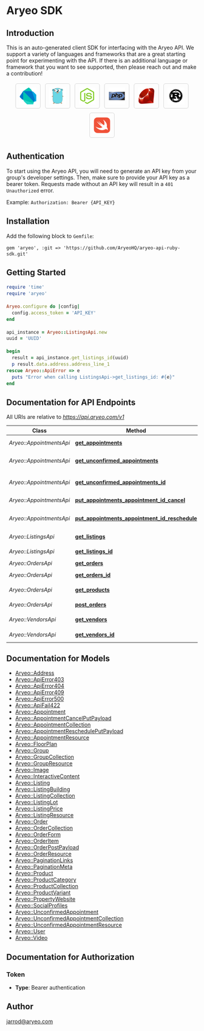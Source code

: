 # Aryeo SDK

## Introduction

This is an auto-generated client SDK for interfacing with the Aryeo API. We support a variety of languages and frameworks that are a great starting point for experimenting with the API. If there is an additional language or framework that you want to see supported, then please reach out and make a contribution!

<p align="center"> <a href="https://github.com/AryeoHQ/aryeo-api-dart-sdk"><img src="https://raw.githubusercontent.com/AryeoHQ/aryeo-api-docs/master/public/images/dart.svg" alt="Dart" width="44" style="padding:10px;border: 1px solid #d3d3d3;border-radius: 5px;margin:4px;"/></a> <a href="https://github.com/AryeoHQ/aryeo-api-go-sdk"><img src="https://raw.githubusercontent.com/AryeoHQ/aryeo-api-docs/master/public/images/go.svg" alt="Go" width="44" style="padding:10px;border: 1px solid #d3d3d3;border-radius: 5px;margin:4px;"/></a> <a href="https://github.com/AryeoHQ/aryeo-api-js-sdk"><img src="https://raw.githubusercontent.com/AryeoHQ/aryeo-api-docs/master/public/images/js.svg" alt="Node JS" width="44" style="padding:10px;border: 1px solid #d3d3d3;border-radius: 5px;margin:4px;"/></a> <a href="https://github.com/AryeoHQ/aryeo-api-php-sdk"><img src="https://raw.githubusercontent.com/AryeoHQ/aryeo-api-docs/master/public/images/php.svg" alt="PHP" width="44" style="padding:10px;border: 1px solid #d3d3d3;border-radius: 5px;margin:4px;"/></a> <a href="https://github.com/AryeoHQ/aryeo-api-ruby-sdk"><img src="https://raw.githubusercontent.com/AryeoHQ/aryeo-api-docs/master/public/images/ruby.svg" alt="Ruby" width="44" style="padding:10px;border: 1px solid #d3d3d3;border-radius: 5px;margin:4px;"/></a> <a href="https://github.com/AryeoHQ/aryeo-api-rust-sdk"><img src="https://raw.githubusercontent.com/AryeoHQ/aryeo-api-docs/master/public/images/rust.svg" alt="Rust" width="44" style="padding:10px;border: 1px solid #d3d3d3;border-radius: 5px;margin:4px;"/></a> <a href="https://github.com/AryeoHQ/aryeo-api-swift-sdk"><img src="https://raw.githubusercontent.com/AryeoHQ/aryeo-api-docs/master/public/images/swift.svg" alt="Swift" width="44" style="padding:10px;border: 1px solid #d3d3d3;border-radius: 5px;margin:4px;"/></a> </p>

## Authentication

To start using the Aryeo API, you will need to generate an API key from your group's developer settings. Then, make sure to provide your API key as a bearer token. Requests made without an API key will result in a `401 Unauthorized` error.

Example: `Authorization: Bearer {API_KEY}`

## Installation

Add the following block to `Gemfile`:

```
gem 'aryeo', :git => 'https://github.com/AryeoHQ/aryeo-api-ruby-sdk.git'
```

## Getting Started

```ruby
require 'time'
require 'aryeo'

Aryeo.configure do |config|
  config.access_token = 'API_KEY'
end

api_instance = Aryeo::ListingsApi.new
uuid = 'UUID'

begin
  result = api_instance.get_listings_id(uuid)
  p result.data.address.address_line_1
rescue Aryeo::ApiError => e
  puts "Error when calling ListingsApi->get_listings_id: #{e}"
end
```

## Documentation for API Endpoints

All URIs are relative to *https://api.aryeo.com/v1*

Class | Method | HTTP request | Description
------------ | ------------- | ------------- | -------------
*Aryeo::AppointmentsApi* | [**get_appointments**](docs/AppointmentsApi.md#get_appointments) | **GET** /appointments | List all appointments.
*Aryeo::AppointmentsApi* | [**get_unconfirmed_appointments**](docs/AppointmentsApi.md#get_unconfirmed_appointments) | **GET** /unconfirmed-appointments | List all unconfirmed appointments.
*Aryeo::AppointmentsApi* | [**get_unconfirmed_appointments_id**](docs/AppointmentsApi.md#get_unconfirmed_appointments_id) | **GET** /unconfirmed-appointments/{unconfirmed_appointment_id} | Retrieve an unconfirmed appointment.
*Aryeo::AppointmentsApi* | [**put_appointments_appointment_id_cancel**](docs/AppointmentsApi.md#put_appointments_appointment_id_cancel) | **PUT** /appointments/{appointment_id}/cancel | Cancel an appointment.
*Aryeo::AppointmentsApi* | [**put_appointments_appointment_id_reschedule**](docs/AppointmentsApi.md#put_appointments_appointment_id_reschedule) | **PUT** /appointments/{appointment_id}/reschedule | Reschedule an appointment.
*Aryeo::ListingsApi* | [**get_listings**](docs/ListingsApi.md#get_listings) | **GET** /listings | List all listings.
*Aryeo::ListingsApi* | [**get_listings_id**](docs/ListingsApi.md#get_listings_id) | **GET** /listings/{listing_id} | Retrieve a listing.
*Aryeo::OrdersApi* | [**get_orders**](docs/OrdersApi.md#get_orders) | **GET** /orders | List all orders.
*Aryeo::OrdersApi* | [**get_orders_id**](docs/OrdersApi.md#get_orders_id) | **GET** /orders/{order_id} | Retrieve an order.
*Aryeo::OrdersApi* | [**get_products**](docs/OrdersApi.md#get_products) | **GET** /products | List all products.
*Aryeo::OrdersApi* | [**post_orders**](docs/OrdersApi.md#post_orders) | **POST** /orders | Create an order.
*Aryeo::VendorsApi* | [**get_vendors**](docs/VendorsApi.md#get_vendors) | **GET** /vendors | List all vendors.
*Aryeo::VendorsApi* | [**get_vendors_id**](docs/VendorsApi.md#get_vendors_id) | **GET** /vendors/{vendor_id} | Retrieve a vendor.


## Documentation for Models

 - [Aryeo::Address](docs/Address.md)
 - [Aryeo::ApiError403](docs/ApiError403.md)
 - [Aryeo::ApiError404](docs/ApiError404.md)
 - [Aryeo::ApiError409](docs/ApiError409.md)
 - [Aryeo::ApiError500](docs/ApiError500.md)
 - [Aryeo::ApiFail422](docs/ApiFail422.md)
 - [Aryeo::Appointment](docs/Appointment.md)
 - [Aryeo::AppointmentCancelPutPayload](docs/AppointmentCancelPutPayload.md)
 - [Aryeo::AppointmentCollection](docs/AppointmentCollection.md)
 - [Aryeo::AppointmentReschedulePutPayload](docs/AppointmentReschedulePutPayload.md)
 - [Aryeo::AppointmentResource](docs/AppointmentResource.md)
 - [Aryeo::FloorPlan](docs/FloorPlan.md)
 - [Aryeo::Group](docs/Group.md)
 - [Aryeo::GroupCollection](docs/GroupCollection.md)
 - [Aryeo::GroupResource](docs/GroupResource.md)
 - [Aryeo::Image](docs/Image.md)
 - [Aryeo::InteractiveContent](docs/InteractiveContent.md)
 - [Aryeo::Listing](docs/Listing.md)
 - [Aryeo::ListingBuilding](docs/ListingBuilding.md)
 - [Aryeo::ListingCollection](docs/ListingCollection.md)
 - [Aryeo::ListingLot](docs/ListingLot.md)
 - [Aryeo::ListingPrice](docs/ListingPrice.md)
 - [Aryeo::ListingResource](docs/ListingResource.md)
 - [Aryeo::Order](docs/Order.md)
 - [Aryeo::OrderCollection](docs/OrderCollection.md)
 - [Aryeo::OrderForm](docs/OrderForm.md)
 - [Aryeo::OrderItem](docs/OrderItem.md)
 - [Aryeo::OrderPostPayload](docs/OrderPostPayload.md)
 - [Aryeo::OrderResource](docs/OrderResource.md)
 - [Aryeo::PaginationLinks](docs/PaginationLinks.md)
 - [Aryeo::PaginationMeta](docs/PaginationMeta.md)
 - [Aryeo::Product](docs/Product.md)
 - [Aryeo::ProductCategory](docs/ProductCategory.md)
 - [Aryeo::ProductCollection](docs/ProductCollection.md)
 - [Aryeo::ProductVariant](docs/ProductVariant.md)
 - [Aryeo::PropertyWebsite](docs/PropertyWebsite.md)
 - [Aryeo::SocialProfiles](docs/SocialProfiles.md)
 - [Aryeo::UnconfirmedAppointment](docs/UnconfirmedAppointment.md)
 - [Aryeo::UnconfirmedAppointmentCollection](docs/UnconfirmedAppointmentCollection.md)
 - [Aryeo::UnconfirmedAppointmentResource](docs/UnconfirmedAppointmentResource.md)
 - [Aryeo::User](docs/User.md)
 - [Aryeo::Video](docs/Video.md)


## Documentation for Authorization


### Token

- **Type**: Bearer authentication


## Author

jarrod@aryeo.com
